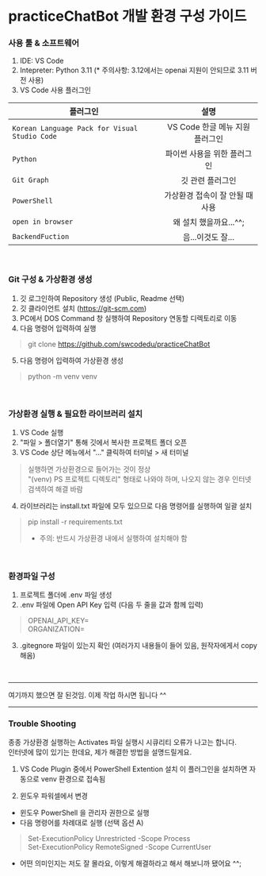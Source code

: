 # practiceChatBot 개발 환경 구성 가이드

### 사용 툴 & 소프트웨어
1. IDE: VS Code
2. Intepreter: Python 3.11  (* 주의사항: 3.12에서는 openai 지원이 안되므로 3.11 버전 사용)
3. VS Code 사용 플러그인


| 플러그인 | 설명 |
|---|:---:|
| `Korean Language Pack for Visual Studio Code` | VS Code 한글 메뉴 지원 플러그인 |
| `Python` | 파이썬 사용을 위한 플러그인 |
| `Git Graph` | 깃 관련 플러그인 |
| `PowerShell` | 가상환경 접속이 잘 안될 때 사용 |
| `open in browser` | 왜 설치 했을까요...^^; |
| `BackendFuction` | 음...이것도 잘... |

<br>

### Git 구성 & 가상환경 생성
1. 깃 로그인하여 Repository 생성 (Public, Readme 선택)
2. 깃 클라이언트 설치 (https://git-scm.com)
3. PC에서 DOS Command 창 실행하여 Repository 연동할 디렉토리로 이동
4. 다음 명령어 입력하여 실행

> git clone https://github.com/swcodedu/practiceChatBot

5. 다음 명령어 입력하여 가상환경 생성

> python -m venv venv

<br>

### 가상환경 실행 & 필요한 라이브러리 설치
1. VS Code 실행
2. "파일 > 폴더열기" 통해 깃에서 복사한 프로젝트 폴더 오픈
3. VS Code 상단 메뉴에서 "..." 클릭하여 터미널 > 새 터미널

> 실행하면 가상환경으로 들어가는 것이 정상  
> "(venv) PS 프로젝트 디렉토리" 형태로 나와야 하며, 나오지 않는 경우 인터넷 검색하여 해결 바람

4. 라이브러리는 install.txt 파일에 모두 있으므로 다음 명령어를 실행하여 일괄 설치

> pip install -r requirements.txt
> * 주의: 반드시 가상환경 내에서 실행하여 설치해야 함

<br>

### 환경파일 구성
1. 프로젝트 폴더에 .env 파일 생성
2. .env 파일에 Open API Key 입력 (다음 두 줄을 값과 함께 입력)

> OPENAI_API_KEY=  
> ORGANIZATION=

3. .gitegnore 파일이 있는지 확인 (여러가지 내용들이 들어 있음, 원작자에게서 copy 해옴)

<br>

***
여기까지 했으면 잘 된것임. 이제 작업 하시면 됩니다 ^^
***

### Trouble Shooting

종종 가상환경 실행하는 Activates 파일 실행시 시큐리티 오류가 나고는 합니다.  
인터넷에 많이 있기는 한데요, 제가 해결한 방법을 설명드릴게요.  

1. VS Code Plugin 중에서 PowerShell Extention 설치
이 플러그인을 설치하면 자동으로 venv 환경으로 접속됨

2. 윈도우 파워셀에서 변경
* 윈도우 PowerShell 을 관리자 권한으로 실행
* 다음 명령어를 차례대로 실행 (선택 옵션 A)

> Set-ExecutionPolicy Unrestricted -Scope Process  
> Set-ExecutionPolicy RemoteSigned -Scope CurrentUser

* 어떤 의미인지는 저도 잘 몰라요, 이렇게 해결하라고 해서 해보니까 됐어요 ^^;
